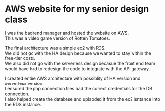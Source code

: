 # AWS website for my senior design class

I was the backend manager and hosted the website on AWS.<br/>
This was a video game version of Rotten Tomatoes.

The final architecture was a simple ec2 with RDS.<br/>
We did not go with the HA design because we wanted to stay within the free-tier costs.<br/>
We also did not go with the serverless design becasue the front end team would have had to redesign the code to integrate with the API gateway.

I created entire AWS architecture with possiblity of HA version and serverless version.<br/>
I ensured the php connection files had the correct credentials for the DB connection.<br/>
I also helped create the database and uplaoded it from the ec2 isntance into the RDS instance.
